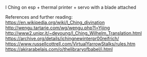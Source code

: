 I Ching on esp + thermal printer + servo with a blade attached

References and further reading:  
https://en.wikipedia.org/wiki/I_Ching_divination  
http://wengu.tartarie.com/wg/wengu.php?l=Yijing  
http://www2.unipr.it/~deyoung/I_Ching_Wilhelm_Translation.html  
https://archive.org/details/ichingnewinterpr00reifrich/  
https://www.russellcottrell.com/VirtualYarrowStalks/rules.htm  
https://akirarabelais.com/o/thelibraryofbabel/i.html  

